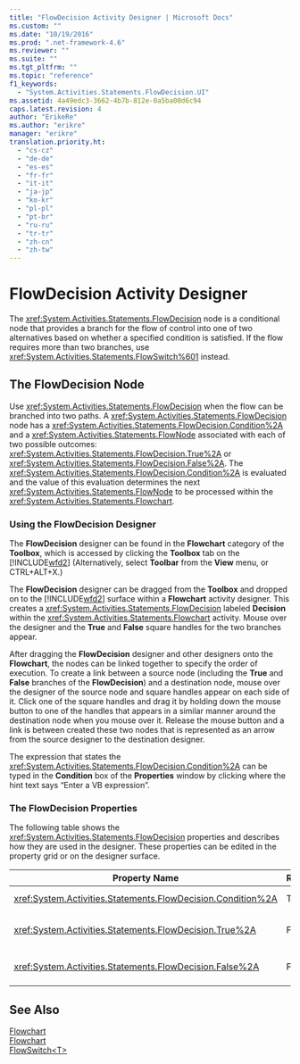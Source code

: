 ```yaml
---
title: "FlowDecision Activity Designer | Microsoft Docs"
ms.custom: ""
ms.date: "10/19/2016"
ms.prod: ".net-framework-4.6"
ms.reviewer: ""
ms.suite: ""
ms.tgt_pltfrm: ""
ms.topic: "reference"
f1_keywords: 
  - "System.Activities.Statements.FlowDecision.UI"
ms.assetid: 4a49edc3-3662-4b7b-812e-0a5ba00d6c94
caps.latest.revision: 4
author: "ErikeRe"
ms.author: "erikre"
manager: "erikre"
translation.priority.ht: 
  - "cs-cz"
  - "de-de"
  - "es-es"
  - "fr-fr"
  - "it-it"
  - "ja-jp"
  - "ko-kr"
  - "pl-pl"
  - "pt-br"
  - "ru-ru"
  - "tr-tr"
  - "zh-cn"
  - "zh-tw"
---
```

# FlowDecision Activity Designer
The <xref:System.Activities.Statements.FlowDecision> node is a conditional node that provides a branch for the flow of control into one of two alternatives based on whether a specified condition is satisfied. If the flow requires more than two branches, use <xref:System.Activities.Statements.FlowSwitch%601> instead.  
  
## The FlowDecision Node  
 Use <xref:System.Activities.Statements.FlowDecision> when the flow can be branched into two paths. A <xref:System.Activities.Statements.FlowDecision> node has a <xref:System.Activities.Statements.FlowDecision.Condition%2A> and a <xref:System.Activities.Statements.FlowNode> associated with each of two possible outcomes: <xref:System.Activities.Statements.FlowDecision.True%2A> or <xref:System.Activities.Statements.FlowDecision.False%2A>. The <xref:System.Activities.Statements.FlowDecision.Condition%2A> is evaluated and the value of this evaluation determines the next <xref:System.Activities.Statements.FlowNode> to be processed within the <xref:System.Activities.Statements.Flowchart>.  
  
### Using the FlowDecision Designer  
 The **FlowDecision** designer can be found in the **Flowchart** category of the **Toolbox**, which is accessed by clicking the **Toolbox** tab on the [!INCLUDE[wfd2](../workflow-designer/includes/wfd2_md.md)] (Alternatively, select **Toolbar** from the **View** menu, or CTRL+ALT+X.)  
  
 The **FlowDecision** designer can be dragged from the **Toolbox** and dropped on to the [!INCLUDE[wfd2](../workflow-designer/includes/wfd2_md.md)] surface within a **Flowchart** activity designer. This creates a <xref:System.Activities.Statements.FlowDecision> labeled **Decision** within the <xref:System.Activities.Statements.Flowchart> activity. Mouse over the designer and the **True** and **False** square handles for the two branches appear.  
  
 After dragging the **FlowDecision** designer and other designers onto the **Flowchart**, the nodes can be linked together to specify the order of execution. To create a link between a source node (including the **True** and **False** branches of the **FlowDecision**) and a destination node, mouse over the designer of the source node and square handles appear on each side of it. Click one of the square handles and drag it by holding down the mouse button to one of the handles that appears in a similar manner around the destination node when you mouse over it. Release the mouse button and a link is between created these two nodes that is represented as an arrow from the source designer to the destination designer.  
  
 The expression that states the <xref:System.Activities.Statements.FlowDecision.Condition%2A> can be typed in the **Condition** box of the **Properties** window by clicking where the hint text says “Enter a VB expression”.  
  
### The FlowDecision Properties  
 The following table shows the <xref:System.Activities.Statements.FlowDecision> properties and describes how they are used in the designer. These properties can be edited in the property grid or on the designer surface.  
  
|Property Name|Required|Usage|  
|-------------------|--------------|-----------|  
|<xref:System.Activities.Statements.FlowDecision.Condition%2A>|True|The condition that determines which path the flow control takes.|  
|<xref:System.Activities.Statements.FlowDecision.True%2A>|False|The path taken by the flow control if the <xref:System.Activities.Statements.FlowDecision.Condition%2A> is satisfied.|  
|<xref:System.Activities.Statements.FlowDecision.False%2A>|False|The path taken by the flow control if the <xref:System.Activities.Statements.FlowDecision.Condition%2A> is not satisfied.|  
  
## See Also  
 [Flowchart](../workflow-designer/flowchart-activity-designers.md)   
 [Flowchart](../workflow-designer/flowchart-activity-designer.md)   
 [FlowSwitch\<T>](../workflow-designer/flowswitch-t-activity-designer.md)